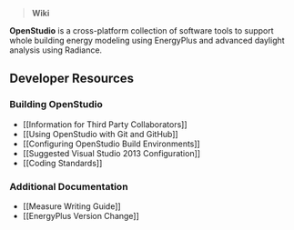 > **Wiki**

**OpenStudio** is a cross-platform collection of software tools to support whole building energy modeling using EnergyPlus and advanced daylight analysis using Radiance.

## Developer Resources

### Building OpenStudio
* [[Information for Third Party Collaborators]]
* [[Using OpenStudio with Git and GitHub]]
* [[Configuring OpenStudio Build Environments]]
* [[Suggested Visual Studio 2013 Configuration]]
* [[Coding Standards]] 

### Additional Documentation
* [[Measure Writing Guide]]
* [[EnergyPlus Version Change]]